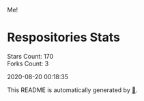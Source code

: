 Me!

# Respositories Stats
Stars Count: 170  
Forks Count: 3

2020-08-20 00:18:35  

This README is automatically generated by [🐰](https://github.com/rnitta/rnitta).
